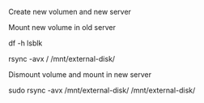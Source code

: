 Create new volumen and new server

Mount new volume in old server

df -h
lsblk

rsync -avx / /mnt/external-disk/

Dismount volume and mount in new server

sudo rsync -avx /mnt/external-disk/ /mnt/external-disk/




